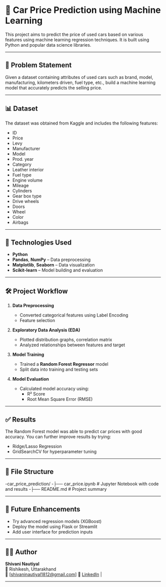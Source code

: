 # 🚗 Car Price Prediction using Machine Learning

This project aims to predict the price of used cars based on various features using machine learning regression techniques. It is built using Python and popular data science libraries.

---

## 📌 Problem Statement

Given a dataset containing attributes of used cars such as brand, model, manufacturing, kilometers driven, fuel type, etc., build a machine learning model that accurately predicts the selling price.

---

## 📊 Dataset

The dataset was obtained from Kaggle and includes the following features:

- ID	
- Price
- Levy
- Manufacturer
- Model
- Prod. year
- Category
- Leather interior	
- Fuel type
- Engine volume
- Mileage
- Cylinders
- Gear box type
- Drive wheels
- Doors
- Wheel
- Color
- Airbags

---

## 🧠 Technologies Used

- **Python**
- **Pandas**, **NumPy** – Data preprocessing
- **Matplotlib**, **Seaborn** – Data visualization
- **Scikit-learn** – Model building and evaluation

---

## 🛠️ Project Workflow

1. **Data Preprocessing**
   - Converted categorical features using Label Encoding
   - Feature selection

2. **Exploratory Data Analysis (EDA)**
   - Plotted distribution graphs, correlation matrix
   - Analyzed relationships between features and target

3. **Model Training**
   - Trained a **Random Forest Regressor** model
   - Split data into training and testing sets

4. **Model Evaluation**
   - Calculated model accuracy using:
     - R² Score
     - Root Mean Square Error (RMSE)

---

## ✅ Results

The Random Forest model was able to predict car prices with good accuracy. You can further improve results by trying:
- Ridge/Lasso Regression
- GridSearchCV for hyperparameter tuning

---

## 📁 File Structure
-car_price_prediction/
-├── car_price.ipynb   # Jupyter Notebook with code and results
-├── README.md   # Project summary

---

## 🚀 Future Enhancements

- Try advanced regression models (XGBoost)
- Deploy the model using Flask or Streamlit
- Add user interface for prediction inputs

---

## 👩‍💻 Author

**Shivani Nautiyal**  
📍 Rishikesh, Uttarakhand  
📧 [shivaninautiyal1812@gmail.com]
🔗 [LinkedIn](https://www.linkedin.com/in/shivani-nautiyal-18xyz) | 

---

